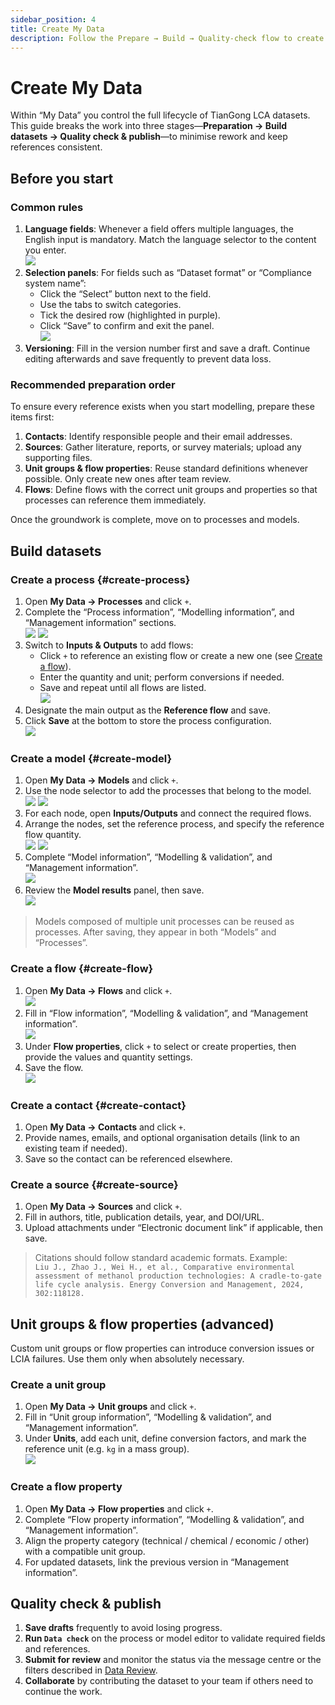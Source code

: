 ```yaml
---
sidebar_position: 4
title: Create My Data
description: Follow the Prepare → Build → Quality-check flow to create processes, models, flows, and supporting references in “My Data”.
---
```


# Create My Data

Within “My Data” you control the full lifecycle of TianGong LCA datasets. This guide breaks the work into three stages—**Preparation → Build datasets → Quality check & publish**—to minimise rework and keep references consistent.

## Before you start

### Common rules

1. **Language fields**: Whenever a field offers multiple languages, the English input is mandatory. Match the language selector to the content you enter.  
   ![](./img/language.png)
2. **Selection panels**: For fields such as “Dataset format” or “Compliance system name”:  
   - Click the “Select” button next to the field.  
   - Use the tabs to switch categories.  
   - Tick the desired row (highlighted in purple).  
   - Click “Save” to confirm and exit the panel.  
   ![](./img/choose.png)
3. **Versioning**: Fill in the version number first and save a draft. Continue editing afterwards and save frequently to prevent data loss.

### Recommended preparation order

To ensure every reference exists when you start modelling, prepare these items first:

1. **Contacts**: Identify responsible people and their email addresses.  
2. **Sources**: Gather literature, reports, or survey materials; upload any supporting files.  
3. **Unit groups & flow properties**: Reuse standard definitions whenever possible. Only create new ones after team review.  
4. **Flows**: Define flows with the correct unit groups and properties so that processes can reference them immediately.

Once the groundwork is complete, move on to processes and models.

## Build datasets

### Create a process {#create-process}

1. Open **My Data → Processes** and click `+`.  
2. Complete the “Process information”, “Modelling information”, and “Management information” sections.  
   ![](./img/process1.png) ![](./img/process2.png)
3. Switch to **Inputs & Outputs** to add flows:  
   - Click `+` to reference an existing flow or create a new one (see [Create a flow](#create-flow)).  
   - Enter the quantity and unit; perform conversions if needed.  
   - Save and repeat until all flows are listed.  
   ![](./img/process3.png)
4. Designate the main output as the **Reference flow** and save.  
5. Click **Save** at the bottom to store the process configuration.  
   ![](./img/process4.png)

### Create a model {#create-model}

1. Open **My Data → Models** and click `+`.  
2. Use the node selector to add the processes that belong to the model.  
   ![](./img/model1.png) ![](./img/model2.png)
3. For each node, open **Inputs/Outputs** and connect the required flows.  
4. Arrange the nodes, set the reference process, and specify the reference flow quantity.  
   ![](./img/model3.png) ![](./img/model4.png)
5. Complete “Model information”, “Modelling & validation”, and “Management information”.  
   ![](./img/model5.png)
6. Review the **Model results** panel, then save.  
   ![](./img/model6.png)

> Models composed of multiple unit processes can be reused as processes. After saving, they appear in both “Models” and “Processes”.

### Create a flow {#create-flow}

1. Open **My Data → Flows** and click `+`.  
   ![](./img/flow1.png)
2. Fill in “Flow information”, “Modelling & validation”, and “Management information”.  
   ![](./img/flow2.png)
3. Under **Flow properties**, click `+` to select or create properties, then provide the values and quantity settings.  
4. Save the flow.  
   ![](./img/flow3.png)

### Create a contact {#create-contact}

1. Open **My Data → Contacts** and click `+`.  
2. Provide names, emails, and optional organisation details (link to an existing team if needed).  
3. Save so the contact can be referenced elsewhere.

### Create a source {#create-source}

1. Open **My Data → Sources** and click `+`.  
2. Fill in authors, title, publication details, year, and DOI/URL.  
3. Upload attachments under “Electronic document link” if applicable, then save.  

> Citations should follow standard academic formats. Example:  
> `Liu J., Zhao J., Wei H., et al., Comparative environmental assessment of methanol production technologies: A cradle-to-gate life cycle analysis. Energy Conversion and Management, 2024, 302:118128.`

## Unit groups & flow properties (advanced)

Custom unit groups or flow properties can introduce conversion issues or LCIA failures. Use them only when absolutely necessary.

### Create a unit group

1. Open **My Data → Unit groups** and click `+`.  
2. Fill in “Unit group information”, “Modelling & validation”, and “Management information”.  
3. Under **Units**, add each unit, define conversion factors, and mark the reference unit (e.g. `kg` in a mass group).  
   ![](./img/unitgroup.png)

### Create a flow property

1. Open **My Data → Flow properties** and click `+`.  
2. Complete “Flow property information”, “Modelling & validation”, and “Management information”.  
3. Align the property category (technical / chemical / economic / other) with a compatible unit group.  
4. For updated datasets, link the previous version in “Management information”.

## Quality check & publish

1. **Save drafts** frequently to avoid losing progress.  
2. **Run `Data check`** on the process or model editor to validate required fields and references.  
3. **Submit for review** and monitor the status via the message centre or the filters described in [Data Review](/en/user-guide/data-review).  
4. **Collaborate** by contributing the dataset to your team if others need to continue the work.

